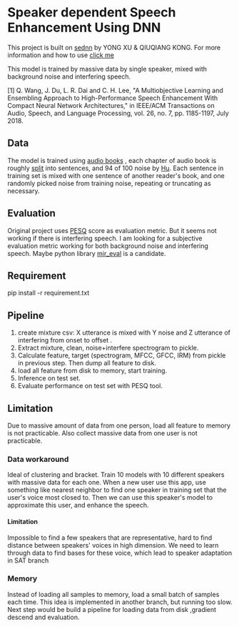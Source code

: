 # Speaker dependent Speech Enhancement Using DNN
This project is built on [sednn](https://github.com/yongxuUSTC/sednn/issues) by YONG XU & QIUQIANG KONG. For more information and how to use [click me](README_old.md)

This model is trained by massive data by single speaker, mixed with background noise and interfering speech.

[1] Q. Wang, J. Du, L. R. Dai and C. H. Lee, "A Multiobjective Learning and Ensembling Approach to High-Performance Speech Enhancement With Compact Neural Network Architectures," in IEEE/ACM Transactions on Audio, Speech, and Language Processing, vol. 26, no. 7, pp. 1185-1197, July 2018.

## Data
The model is trained using [audio books](https://librivox.org) , each chapter of audio book is roughly [split](http://librosa.github.io/librosa/generated/librosa.effects.split.html#librosa.effects.split) into sentences, and 94 of 100 noise by [Hu](http://web.cse.ohio-state.edu/pnl/corpus/HuNonspeech/HuCorpus.html). Each sentence in training set is mixed with one sentence of another reader's book, and one randomly picked noise from training noise, repeating or truncating as necessary.

## Evaluation
Original project uses [PESQ](https://www.itu.int/rec/T-REC-P.862-200102-I/en) score as evaluation metric. But it seems not working if there is interfering speech. I am looking for a subjective evaluation metric working for both background noise and interfering speech. Maybe python library [mir_eval]((https://www.itu.int/rec/T-REC-P.862-200102-I/en)) is a candidate.

## Requirement
pip install -r requirement.txt

## Pipeline
1. create mixture csv: X utterance is mixed with Y noise and Z utterance of interfering from onset to offset .
2. Extract mixture, clean, noise+interfere spectrogram to pickle.
3. Calculate feature, target (spectrogram, MFCC, GFCC, IRM) from pickle in previous step. Then dump all feature to disk.
4. load all feature from disk to memory, start training.
5. Inference on test set.
6. Evaluate performance on test set with PESQ tool.

## Limitation
Due to massive amount of data from one person, load all feature to memory is not practicable. Also collect massive data from one user is not practicable.
### Data workaround
Ideal of clustering and bracket.
Train 10 models with 10 different speakers with massive data for each one. When a new user use this app, use something like nearest neighbor to find one speaker in training set that the user's voice most closed to. Then we can use this speaker's model to approximate this user, and enhance the speech.
#### Limitation
Impossible to find a few speakers that are representative, hard to find distance between speakers' voices in high dimension. We need to learn through data to find bases for these voice, which lead to speaker adaptation in SAT branch
### Memory
Instead of loading all samples to memory, load a small batch of samples each time. This idea is implemented in another branch, but running too slow. Next step would be build a pipeline for loading data from disk ,gradient descend and evaluation. 